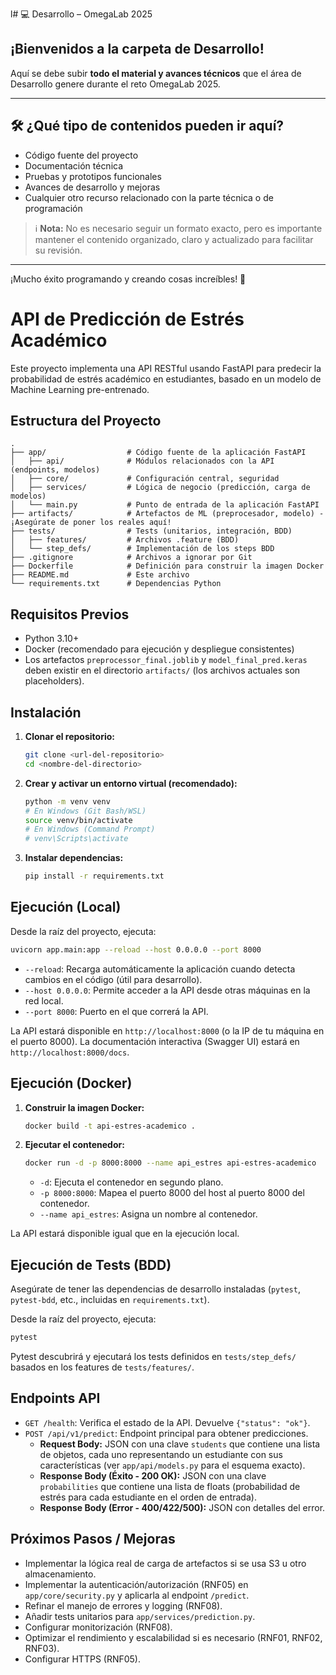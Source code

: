 l# 💻 Desarrollo – OmegaLab 2025

## ¡Bienvenidos a la carpeta de Desarrollo!

Aquí se debe subir **todo el material y avances técnicos** que el área de Desarrollo genere durante el reto OmegaLab 2025.

---

## 🛠️ ¿Qué tipo de contenidos pueden ir aquí?

- Código fuente del proyecto
- Documentación técnica
- Pruebas y prototipos funcionales
- Avances de desarrollo y mejoras
- Cualquier otro recurso relacionado con la parte técnica o de programación

> ℹ️ **Nota:** No es necesario seguir un formato exacto, pero es importante mantener el contenido organizado, claro y actualizado para facilitar su revisión.

---

¡Mucho éxito programando y creando cosas increíbles! 🚀

# API de Predicción de Estrés Académico

Este proyecto implementa una API RESTful usando FastAPI para predecir la probabilidad de estrés académico en estudiantes, basado en un modelo de Machine Learning pre-entrenado.

## Estructura del Proyecto

```
.
├── app/                  # Código fuente de la aplicación FastAPI
│   ├── api/              # Módulos relacionados con la API (endpoints, modelos)
│   ├── core/             # Configuración central, seguridad
│   ├── services/         # Lógica de negocio (predicción, carga de modelos)
│   └── main.py           # Punto de entrada de la aplicación FastAPI
├── artifacts/            # Artefactos de ML (preprocesador, modelo) - ¡Asegúrate de poner los reales aquí!
├── tests/                # Tests (unitarios, integración, BDD)
│   ├── features/         # Archivos .feature (BDD)
│   └── step_defs/        # Implementación de los steps BDD
├── .gitignore            # Archivos a ignorar por Git
├── Dockerfile            # Definición para construir la imagen Docker
├── README.md             # Este archivo
└── requirements.txt      # Dependencias Python
```

## Requisitos Previos

*   Python 3.10+
*   Docker (recomendado para ejecución y despliegue consistentes)
*   Los artefactos `preprocessor_final.joblib` y `model_final_pred.keras` deben existir en el directorio `artifacts/` (los archivos actuales son placeholders).

## Instalación

1.  **Clonar el repositorio:**
    ```bash
    git clone <url-del-repositorio>
    cd <nombre-del-directorio>
    ```

2.  **Crear y activar un entorno virtual (recomendado):**
    ```bash
    python -m venv venv
    # En Windows (Git Bash/WSL)
    source venv/bin/activate
    # En Windows (Command Prompt)
    # venv\Scripts\activate
    ```

3.  **Instalar dependencias:**
    ```bash
    pip install -r requirements.txt
    ```

## Ejecución (Local)

Desde la raíz del proyecto, ejecuta:

```bash
uvicorn app.main:app --reload --host 0.0.0.0 --port 8000
```

*   `--reload`: Recarga automáticamente la aplicación cuando detecta cambios en el código (útil para desarrollo).
*   `--host 0.0.0.0`: Permite acceder a la API desde otras máquinas en la red local.
*   `--port 8000`: Puerto en el que correrá la API.

La API estará disponible en `http://localhost:8000` (o la IP de tu máquina en el puerto 8000).
La documentación interactiva (Swagger UI) estará en `http://localhost:8000/docs`.

## Ejecución (Docker)

1.  **Construir la imagen Docker:**
    ```bash
    docker build -t api-estres-academico .
    ```

2.  **Ejecutar el contenedor:**
    ```bash
    docker run -d -p 8000:8000 --name api_estres api-estres-academico
    ```
    *   `-d`: Ejecuta el contenedor en segundo plano.
    *   `-p 8000:8000`: Mapea el puerto 8000 del host al puerto 8000 del contenedor.
    *   `--name api_estres`: Asigna un nombre al contenedor.

La API estará disponible igual que en la ejecución local.

## Ejecución de Tests (BDD)

Asegúrate de tener las dependencias de desarrollo instaladas (`pytest`, `pytest-bdd`, etc., incluidas en `requirements.txt`).

Desde la raíz del proyecto, ejecuta:

```bash
pytest
```

Pytest descubrirá y ejecutará los tests definidos en `tests/step_defs/` basados en los features de `tests/features/`.

## Endpoints API

*   `GET /health`: Verifica el estado de la API. Devuelve `{"status": "ok"}`.
*   `POST /api/v1/predict`: Endpoint principal para obtener predicciones.
    *   **Request Body:** JSON con una clave `students` que contiene una lista de objetos, cada uno representando un estudiante con sus características (ver `app/api/models.py` para el esquema exacto).
    *   **Response Body (Éxito - 200 OK):** JSON con una clave `probabilities` que contiene una lista de floats (probabilidad de estrés para cada estudiante en el orden de entrada).
    *   **Response Body (Error - 400/422/500):** JSON con detalles del error.

## Próximos Pasos / Mejoras

*   Implementar la lógica real de carga de artefactos si se usa S3 u otro almacenamiento.
*   Implementar la autenticación/autorización (RNF05) en `app/core/security.py` y aplicarla al endpoint `/predict`.
*   Refinar el manejo de errores y logging (RNF08).
*   Añadir tests unitarios para `app/services/prediction.py`.
*   Configurar monitorización (RNF08).
*   Optimizar el rendimiento y escalabilidad si es necesario (RNF01, RNF02, RNF03).
*   Configurar HTTPS (RNF05).
